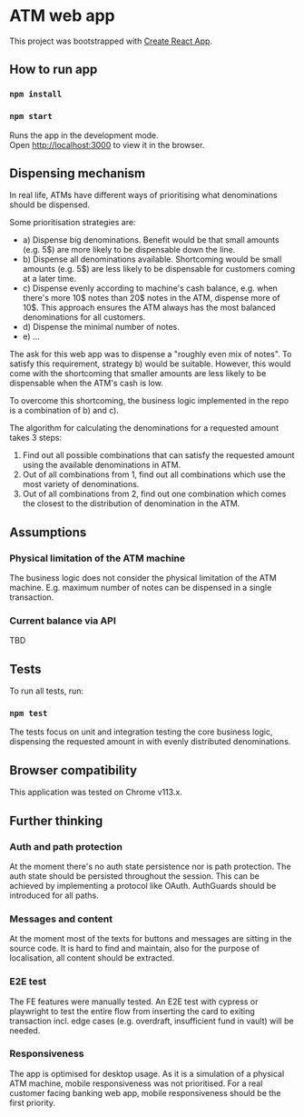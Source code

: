 # ATM web app

This project was bootstrapped with [Create React App](https://github.com/facebook/create-react-app).

## How to run app

### `npm install`

### `npm start`

Runs the app in the development mode.\
Open [http://localhost:3000](http://localhost:3000) to view it in the browser.

## Dispensing mechanism

In real life, ATMs have different ways of prioritising what denominations should be dispensed.

Some prioritisation strategies are:

- a) Dispense big denominations. Benefit would be that small amounts (e.g. 5$) are more likely to be dispensable down
  the line.
- b) Dispense all denominations available. Shortcoming would be small amounts (e.g. 5$) are less
  likely
  to be dispensable for customers coming at a later time.
- c) Dispense evenly according to machine's cash balance, e.g. when there's more 10$ notes than 20$ notes in the ATM,
  dispense more of 10$.
  This approach ensures the ATM always has the most balanced denominations for all customers.
- d) Dispense the minimal number of notes.
- e) ...

The ask for this web app was to dispense a "roughly even mix of notes". To satisfy this requirement, strategy b) would
be suitable. However, this would come with the shortcoming that smaller amounts are less likely to be dispensable when
the ATM's cash is low.

To overcome this shortcoming, the business logic implemented in the repo is a combination of b) and c).

The algorithm for calculating the denominations for a requested amount takes 3 steps:

1. Find out all possible combinations that can satisfy the requested amount using the available denominations in ATM.
2. Out of all combinations from 1, find out all combinations which use the most variety of denominations.
3. Out of all combinations from 2, find out one combination which comes the closest to the distribution of denomination
   in the ATM.

## Assumptions

### Physical limitation of the ATM machine

The business logic does not consider the physical limitation of the ATM machine. E.g. maximum number of notes can be
dispensed in a single transaction.

### Current balance via API

TBD

## Tests

To run all tests, run:

### `npm test`

The tests focus on unit and integration testing the core business logic, dispensing the requested amount in with evenly
distributed denominations.

## Browser compatibility

This application was tested on Chrome v113.x.

## Further thinking

### Auth and path protection

At the moment there's no auth state persistence nor is path protection. The auth state should be persisted throughout
the session. This can be achieved by implementing a protocol like OAuth. AuthGuards should be introduced for all paths.

### Messages and content

At the moment most of the texts for buttons and messages are sitting in the source code. It is
hard to
find and maintain, also for the purpose of localisation, all content should be extracted.

### E2E test

The FE features were manually tested. An E2E test with cypress or playwright to test the entire flow from
inserting the card to exiting transaction incl. edge cases (e.g. overdraft, insufficient fund in vault) will be
needed.

### Responsiveness

The app is optimised for desktop usage. As it is a simulation of a physical ATM machine, mobile
responsiveness was not prioritised. For a real customer facing banking web app, mobile responsiveness should be the
first priority.